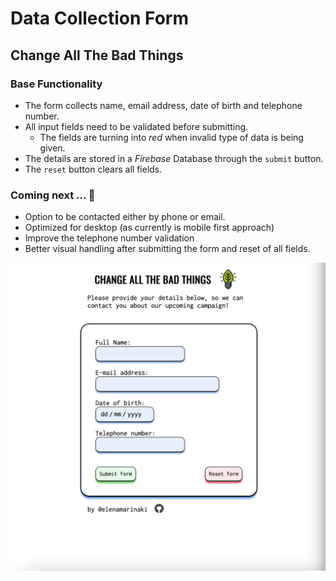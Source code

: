 # Data Collection Form

## Change All The Bad Things

### Base Functionality 

- The form collects name, email address, date of birth and telephone number.
- All input fields need to be validated before submitting.
  - The fields are turning into _red_ when invalid type of data is being given.
- The details are stored in a _Firebase_ Database through the `submit` button.
- The `reset` button clears all fields.

### Coming next ... :test_tube:

- Option to be contacted either by phone or email.
- Optimized for desktop (as currently is mobile first approach)
- Improve the telephone number validation
- Better visual handling after submitting the form and reset of all fields.

![Img1](app-screenshots/screen_1.png)
